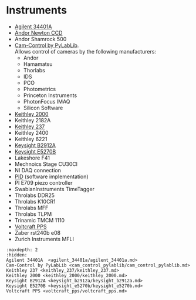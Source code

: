 # Instruments

- [Agilent 34401A](agilent_34401a/agilent_34401a.md)
- [Andor Newton CCD](andor_newton/andor_newton.md)
- Andor Shamrock 500
- [Cam-Control by PyLabLib](cam_control_pylablib/cam_control_pylablib.md).\
   Allows control of cameras by the following manufacturers:
  - Andor
  - Hamamatsu
  - Thorlabs
  - IDS
  - PCO
  - Photometrics
  - Princeton Instruments
  - PhotonFocus IMAQ
  - Silicon Software
- [Keithley 2000](keithley_2000/keithley_2000.md)
- Keithley 2182A
- [Keithley 237](keithley_237/keithley_237.md)
- Keithley 2400
- Keithley 6221
- [Keysight B2912A](keysight_b2912a/keysight_b2912a.md)
- [Keysight E5270B](keysight_e5270b/keysight_e5270b.md)
- Lakeshore F41
- Mechnoics Stage CU30Cl
- NI DAQ connection
- [PID](pid/pid.md) (software implementation)
- PI E709 piezo controller
- SwabianInstruments TimeTagger
- Throlabs DDR25
- Throlabs K10CR1
- Throlabs MFF
- Throlabs TLPM
- Trinamic TMCM 1110
- [Voltcraft PPS](voltcraft_pps/voltcraft_pps.md)
- Zaber rst240b e08
- Zurich Instruments MFLI

```{toctree}
:maxdepth: 2
:hidden:
Agilent 34401A  <agilent_34401a/agilent_34401a.md>
Cam-Control by PyLabLib <cam_control_pylablib/cam_control_pylablib.md>
Keithley 237 <keithley_237/keithley_237.md>
Keithley 2000 <keithley_2000/keithley_2000.md>
Keysight B2912A <keysight_b2912a/keysight_b2912a.md>
Keysight E5270B <keysight_e5270b/keysight_e5270b.md>
Voltcraft PPS <voltcraft_pps/voltcraft_pps.md>
```
